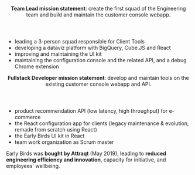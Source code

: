 <header>

<b>Team Lead mission statement</b>: create the first squad of the Engineering team and build and maintain the customer console webapp.

</header>

- leading a 3-person squad responsible for Client Tools
- developing a dataviz platform with BigQuery, Cube.JS and React
- improving and maintaining the UI kit
- maintaining the configuration console and the related API, and a debug Chrome extension

<header>

<b>Fullstack Developer mission statement</b>: develop and maintain tools on the existing customer console webapp and API.

</header>

- product recommendation API (low latency, high throughput) for e-commerce
- the React configuration app for clients (legacy maintenance & evolution, remade from scratch using React)
- the Early Birds UI kit in React
- team work organization as Scrum master

<footer>Early Birds was <b>bought by Attraqt</b> (May 2019), leading to <b>reduced engineering efficiency and innovation</b>, capacity for initiative, and employees' wellbeing.</footer>
